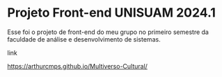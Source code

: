 # Projeto Front-end UNISUAM 2024.1

Esse foi o projeto de front-end do meu grupo no primeiro semestre da faculdade de análise e desenvolvimento de sistemas.

link

https://arthurcmps.github.io/Multiverso-Cultural/
